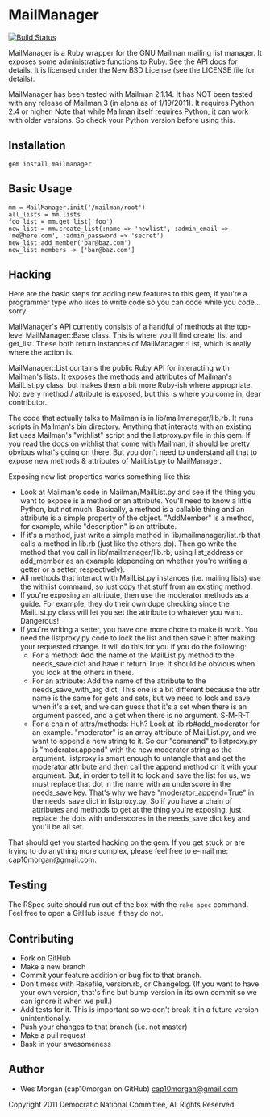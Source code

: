 # MailManager

[![Build Status](https://travis-ci.org/cap10morgan/mailmanager.svg?branch=master)](https://travis-ci.org/cap10morgan/mailmanager)

MailManager is a Ruby wrapper for the GNU Mailman mailing list manager. It exposes
some administrative functions to Ruby. See the [API docs](http://rubydoc.info/github/cap10morgan/mailmanager/master/frames)
for details.
It is licensed under the New BSD License (see the LICENSE file for details).

MailManager has been tested with Mailman 2.1.14. It has NOT been tested with any
release of Mailman 3 (in alpha as of 1/19/2011). It requires Python 2.4 or higher.
Note that while Mailman itself requires Python, it can work with older versions. So
check your Python version before using this.

## Installation

    gem install mailmanager

## Basic Usage

    mm = MailManager.init('/mailman/root')
    all_lists = mm.lists
    foo_list = mm.get_list('foo')
    new_list = mm.create_list(:name => 'newlist', :admin_email => 'me@here.com', :admin_password => 'secret')
    new_list.add_member('bar@baz.com')
    new_list.members -> ['bar@baz.com']

## Hacking

Here are the basic steps for adding new features to this gem, if you're a programmer
type who likes to write code so you can code while you code... sorry.

MailManager's API currently consists of a handful of methods at the top-level
MailManager::Base class. This is where you'll find create_list and get_list. These
both return instances of MailManager::List, which is really where the action is.

MailManager::List contains the public Ruby API for interacting with Mailman's lists.
It exposes the methods and attributes of Mailman's MailList.py class, but makes
them a bit more Ruby-ish where appropriate. Not every method / attribute is
exposed, but this is where you come in, dear contributor.

The code that actually talks to Mailman is in lib/mailmanager/lib.rb.
It runs scripts in Mailman's bin directory. Anything that interacts with an
existing list uses Mailman's "withlist" script and the listproxy.py file in this
gem. If you read the docs on withlist that come with Mailman, it should be pretty
obvious what's going on there. But you don't need to understand all that to expose
new methods & attributes of MailList.py to MailManager.

Exposing new list properties works something like this:
* Look at Mailman's code in Mailman/MailList.py and see if the thing you want to
  expose is a method or an attribute. You'll need to know a little Python, but not
  much. Basically, a method is a callable thing and an attribute is a simple
  property of the object. "AddMember" is a method, for example, while "description"
  is an attribute.
* If it's a method, just write a simple method in lib/mailmanager/list.rb that
  calls a method in lib.rb (just like the others do). Then go write the method
  that you call in lib/mailmanager/lib.rb, using list_address or add_member as an
  example (depending on whether you're writing a getter or a setter, respectively).
* All methods that interact with MailList.py instances (i.e. mailing lists) use the
  withlist command, so just copy that stuff from an existing method.
* If you're exposing an attribute, then use the moderator methods as a guide.
  For example, they do their own dupe checking since the MailList.py class will
  let you set the attribute to whatever you want. Dangerous!
* If you're writing a setter, you have one more chore to make it work. You need the
  listproxy.py code to lock the list and then save it after making your requested
  change. It will do this for you if you do the following:
    * For a method: Add the name of the MailList.py method to the needs_save dict and
      have it return True. It should be obvious when you look at the others in there.
    * For an attribute: Add the name of the attribute to the needs_save_with_arg dict.
      This one is a bit different because the attr name is the same for gets and sets,
      but we need to lock and save when it's a set, and we can guess that it's a set
      when there is an argument passed, and a get when there is no argument. S-M-R-T
    * For a chain of attrs/methods: Huh? Look at lib.rb#add_moderator for an
      example. "moderator" is an array attribute of MailList.py, and we want to
      append a new string to it. So our "command" to listproxy.py is
      "moderator.append" with the new moderator string as the argument. listproxy is
      smart enough to untangle that and get the moderator attribute and then call the
      append method on it with your argument. But, in order to tell it to lock and
      save the list for us, we must replace that dot in the name with an
      underscore in the needs_save key. That's why we have "moderator_append=True"
      in the needs_save dict in listproxy.py. So if you have a chain of attributes
      and methods to get at the thing you're exposing, just replace the dots with
      underscores in the needs_save dict key and you'll be all set.

That should get you started hacking on the gem. If you get stuck or are trying to
do anything more complex, please feel free to e-mail me: cap10morgan@gmail.com.

## Testing

The RSpec suite should run out of the box with the `rake spec` command.
Feel free to open a GitHub issue if they do not.

## Contributing

* Fork on GitHub
* Make a new branch
* Commit your feature addition or bug fix to that branch.
* Don't mess with Rakefile, version.rb, or Changelog. (If you want to have your own version, that's fine but bump version in its own commit so we can ignore it when we pull.)
* Add tests for it. This is important so we don't break it in a future version unintentionally.
* Push your changes to that branch (i.e. not master)
* Make a pull request
* Bask in your awesomeness

## Author

* Wes Morgan (cap10morgan on GitHub) <cap10morgan@gmail.com>

Copyright 2011 Democratic National Committee,
All Rights Reserved.
